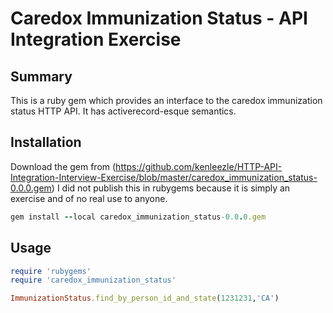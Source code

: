 # Caredox Immunization Status - API Integration Exercise

## Summary

This is a ruby gem which provides an interface to the caredox immunization status HTTP API. It has activerecord-esque semantics.

## Installation

Download the gem from (https://github.com/kenleezle/HTTP-API-Integration-Interview-Exercise/blob/master/caredox_immunization_status-0.0.0.gem)
I did not publish this in rubygems because it is simply an exercise and of no real use to anyone.

``` ruby
gem install --local caredox_immunization_status-0.0.0.gem
```

## Usage

``` ruby
require 'rubygems'
require 'caredox_immunization_status'

ImmunizationStatus.find_by_person_id_and_state(1231231,'CA')
```


